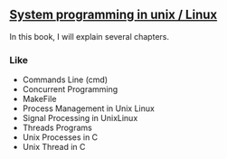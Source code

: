 ## <a target="_blank" href="https://www.amazon.com/Systems-Programming-Unix-Linux-K-C/dp/3319924281"> System programming in unix / Linux</a>
In this book, I will explain several chapters.
### Like
* Commands Line (cmd)
* Concurrent Programming
* MakeFile
* Process Management in Unix Linux
* Signal Processing in UnixLinux
* Threads  Programs
* Unix Processes in C
* Unix Thread in C
